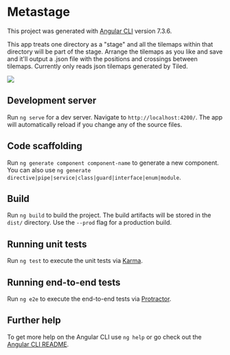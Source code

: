 # Metastage

This project was generated with [Angular CLI](https://github.com/angular/angular-cli) version 7.3.6.

This app treats one directory as a "stage" and all the tilemaps within that directory will be part of the stage. Arrange the tilemaps as you like and save and it'll output a .json file with the positions and crossings between tilemaps. Currently only reads json tilemaps generated by Tiled.

![](https://i.imgur.com/f4Nlcgq.png)

## Development server

Run `ng serve` for a dev server. Navigate to `http://localhost:4200/`. The app will automatically reload if you change any of the source files.

## Code scaffolding

Run `ng generate component component-name` to generate a new component. You can also use `ng generate directive|pipe|service|class|guard|interface|enum|module`.

## Build

Run `ng build` to build the project. The build artifacts will be stored in the `dist/` directory. Use the `--prod` flag for a production build.

## Running unit tests

Run `ng test` to execute the unit tests via [Karma](https://karma-runner.github.io).

## Running end-to-end tests

Run `ng e2e` to execute the end-to-end tests via [Protractor](http://www.protractortest.org/).

## Further help

To get more help on the Angular CLI use `ng help` or go check out the [Angular CLI README](https://github.com/angular/angular-cli/blob/master/README.md).
